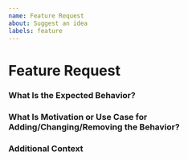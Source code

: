 ```yaml
---
name: Feature Request
about: Suggest an idea
labels: feature
---
```

<!-- How to create task lists with clickable checkboxes: -->
<!-- https://help.github.com/en/articles/about-task-lists -->
# Feature Request

### What Is the Expected Behavior?
<!-- A clear and concise description of the feature. -->


### What Is Motivation or Use Case for Adding/Changing/Removing the Behavior?
<!-- A clear and concise description of the reasons to implement this. -->


### Additional Context
<!-- Please add any other context or screenshots about the feature request here. -->
